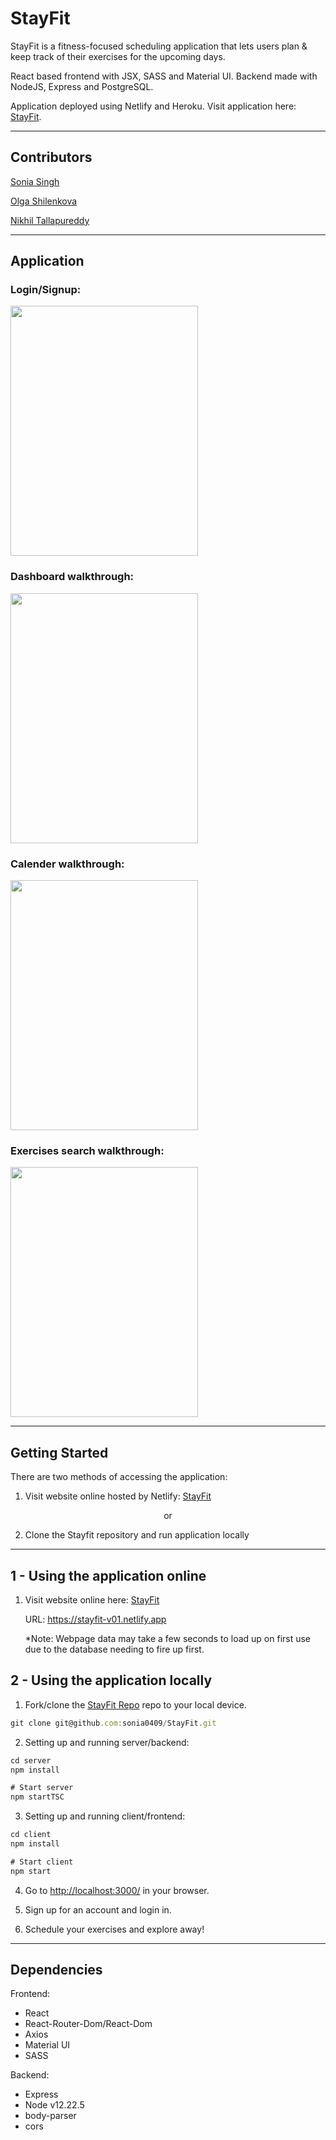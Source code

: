 # StayFit

StayFit is a fitness-focused scheduling application that lets users plan & keep track of their exercises for the upcoming days.

React based frontend with JSX, SASS and Material UI. Backend made with NodeJS, Express and PostgreSQL.

Application deployed using Netlify and Heroku. Visit application here: [StayFit](https://stayfit-v01.netlify.app).
___
## Contributors

[Sonia Singh](https://github.com/sonia0409)

[Olga Shilenkova](https://github.com/OlgaShilenkova)

[Nikhil Tallapureddy](https://github.com/snoopy55619819)

___
## Application
### Login/Signup:
<img src="https://github.com/sonia0409/StayFit/blob/master/docs/login.png?raw=true" width="300" height="400" />

### Dashboard walkthrough:

<img src="https://github.com/sonia0409/StayFit/blob/master/docs/dashboard.gif?raw=true" width="300" height="400" />

### Calender walkthrough:

<img src="https://github.com/sonia0409/StayFit/blob/master/docs/calender.gif?raw=true" width="300" height="400" />

### Exercises search walkthrough:

<img src="https://github.com/sonia0409/StayFit/blob/master/docs/exercises.gif?raw=true" width="300" height="400" />

___
## Getting Started
There are two methods of accessing the application:

1. Visit website online hosted by Netlify: [StayFit](https://stayfit-v01.netlify.app)

<p align="center">
  or
</p>

2. Clone the Stayfit repository and run application locally

___
## 1 - Using the application online

1. Visit website online here: [StayFit](https://stayfit-v01.netlify.app)

    URL: https://stayfit-v01.netlify.app

    *Note: Webpage data may take a few seconds to load up on first use due to the database needing to fire up first. 


## 2 - Using the application locally

1. Fork/clone the [StayFit Repo](https://github.com/sonia0409/StayFit) repo to your local device.

```js
git clone git@github.com:sonia0409/StayFit.git
```

2. Setting up and running server/backend:
```js
cd server
npm install

# Start server
npm startTSC
```

3. Setting up and running client/frontend:
```js
cd client
npm install

# Start client
npm start
```

4. Go to <http://localhost:3000/> in your browser.

5. Sign up for an account and login in. 

6. Schedule your exercises and explore away!
___
## Dependencies

Frontend:
- React
- React-Router-Dom/React-Dom
- Axios
- Material UI
- SASS

Backend:
- Express
- Node v12.22.5
- body-parser
- cors